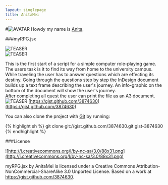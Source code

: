 ```yaml
---
layout: singlepage
title: AnitaMei
---
```

#![AVATAR](https://raw.github.com/fabiantheblind/auto-typo-adbe-id/master/AnitaMei/anitamei.png) Howdy
my name is [Anita](https://gist.github.com/AnitaMei).

###myRPG.jsx  

![TEASER](https://raw.github.com/fabiantheblind/auto-typo-adbe-id/master/AnitaMei/teaser_1_anita.png)  
![TEASER](https://raw.github.com/fabiantheblind/auto-typo-adbe-id/master/AnitaMei/teaser_2_anita.png)  

This is the first start of a script for a simple computer role-playing game.
The users task is it to find its way from home to the university campus.
While traveling the user has to answer questions which are effecting its destiny.
Going through the questions step by step the InDesign document builds up a text frame describing the user's journey.  An info-graphic on the bottom of the document will show the user's journey.  
After completing all quest the user can print the file as an A3 document.  
![TEASER](https://raw.github.com/fabiantheblind/auto-typo-adbe-id/master/AnitaMei/rollenspielablauf_anita.png)
[https://gist.github.com/3874630](https://gist.github.com/3874630)  

You can also clone the project with [Git](http://git-scm.com) by running:  
    
{% highlight sh %}
git clone git://gist.github.com/3874630.git gist-3874630
{% endhighlight %}

###License  

![http://i.creativecommons.org/l/by-nc-sa/3.0/88x31.png](http://i.creativecommons.org/l/by-nc-sa/3.0/88x31.png)

myRPG.jsx by AnitaMei is licensed under a Creative Commons Attribution-NonCommercial-ShareAlike 3.0 Unported License.
Based on a work at https://gist.github.com/3874630.